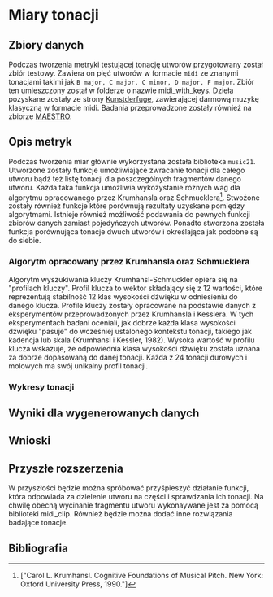 # Miary tonacji

## Zbiory danych
Podczas tworzenia metryki testującej tonację utworów przygotowany został zbiór testowy. Zawiera on pięć utworów w formacie `midi` ze znanymi tonacjami takimi jak `B major, C major, C minor, D major, F major`. Zbiór ten umieszczony został w folderze o nazwie midi_with_keys. Dzieła pozyskane zostały ze strony [Kunstderfuge](https://www.kunstderfuge.com/beethoven/variae.htm), zawierającej darmową muzykę klasyczną w formacie midi. Badania przeprowadzone zostały również na zbiorze [MAESTRO][maestro].
## Opis metryk
Podczas tworzenia miar głównie wykorzystana została biblioteka `music21`. Utworzone zostały funkcje umożliwiające zwracanie tonacji dla całego utworu bądź też listę tonacji dla poszczególnych fragmentów danego utworu. Każda taka funkcja umożliwia wykożystanie różnych wag dla algorytmu opracowanego przez Krumhansla oraz Schmucklera[^krumh]. Stwożone zostały również funkcje które porównują rezultaty uzyskane pomiędzy algorytmami. Istnieje również możliwość podawania do pewnych funkcji zbiorów danych zamiast pojedyńczych utworów. Ponadto stworzona została funkcja porównująca tonacje dwuch utworów i określająca jak podobne są do siebie.
### Algorytm  opracowany przez Krumhansla oraz Schmucklera
Algorytm wyszukiwania kluczy Krumhansl-Schmuckler opiera się na "profilach kluczy". Profil klucza to wektor składający się z 12 wartości, które reprezentują stabilność 12 klas wysokości dźwięku w odniesieniu do danego klucza. Profile kluczy zostały opracowane na podstawie danych z eksperymentów przeprowadzonych przez Krumhansla i Kesslera. W tych eksperymentach badani oceniali, jak dobrze każda klasa wysokości dźwięku "pasuje" do wcześniej ustalonego kontekstu tonacji, takiego jak kadencja lub skala (Krumhansl i Kessler, 1982). Wysoka wartość w profilu klucza wskazuje, że odpowiednia klasa wysokości dźwięku została uznana za dobrze dopasowaną do danej tonacji. Każda z 24 tonacji durowych i molowych ma swój unikalny profil tonacji.
### Wykresy tonacji


## Wyniki dla wygenerowanych danych

## Wnioski

## Przyszłe rozszerzenia
W przyszłości będzie można spróbować przyśpieszyć działanie funkcji, która odpowiada za dzielenie utworu na części i sprawdzania ich tonacji. Na chwilę obecną wycinanie fragmentu utworu wykonaywane jest za pomocą biblioteki midi_clip. Również będzie można dodać inne rozwiązania badające tonacje.  
## Bibliografia

[maestro]: https://magenta.tensorflow.org/datasets/maestro

[^krumh]:  ["Carol L. Krumhansl. Cognitive Foundations of Musical Pitch. New York: Oxford University Press,
1990."]